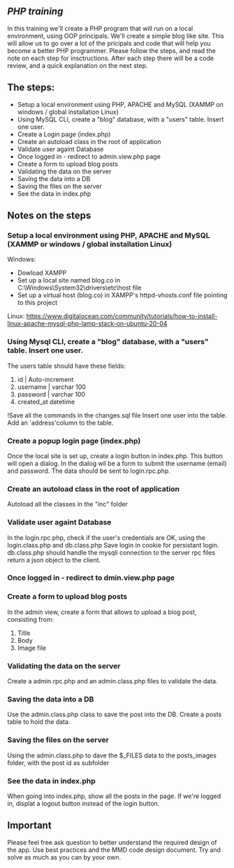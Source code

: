 ## _PHP training_
In this training we'll create a PHP program that will run on a local environment, using OOP principals.
We'll create a simple blog like site. This will allow us to go over a lot of the  pricipals and code that will help you become a better PHP programmer.
Please follow the steps, and read the note on each step for insctructions.
After each step there will be a code review, and a quick explanation on the next step.

## The steps:

- Setup a local environment using PHP, APACHE and MySQL (XAMMP on windows / global installation Linux)
- Using MySQL CLI, create a "blog" database, with a "users" table. Insert one user.
- Create a Login page (index.php)
- Create an autoload class in the root of application
- Validate user againt Database
- Once logged in - redirect to admin.view.php page
- Create a form to upload blog posts
- Validating the data on the server
- Saving the data into a DB
- Saving the files on the server
- See the data in index.php

## Notes on the steps
### Setup a local environment using PHP, APACHE and MySQL (XAMMP or windows / global installation Linux)
Windows:
- Dowload XAMPP
- Set up a local site named blog.co in C:\Windows\System32\drivers\etc\host file
- Set up a virtual host (blog.co) in XAMPP's httpd-vhosts.conf file pointing to this project

Linux:
https://www.digitalocean.com/community/tutorials/how-to-install-linux-apache-mysql-php-lamp-stack-on-ubuntu-20-04

### Using Mysql CLI, create a "blog" database, with a "users" table. Insert one user.
The users table should have these fields:
1. id | Auto-increment 
2. username | varchar 100
3. password | varchar 100
4. created_at datetime

!Save all the commands in the changes.sql file
Insert one user into the table.
Add an 'address'column to the table.


### Create a popup login page (index.php)
Once the local site is set up, create a login button in index.php.
This button will open a dialog. In the dialog wil be a form to submit the username (email) and password.
The data should be sent to login.rpc.php.

### Create an autoload class in the root of application
Autoload all the classes in the "inc" folder

### Validate user againt Database
In the login.rpc.php, check if the user's credentials are OK, using the login.class.php and db.class.php
Save login in cookie for persistant login.
db.class.php should handle the mysqli connection to the server
rpc files return a json object to the client.

### Once logged in - redirect to dmin.view.php page
### Create a form to upload blog posts
In the admin view, create a form that allows to upload a blog post, consisting from:
1. Title
2. Body
3. Image file

### Validating the data on the server
Create a admin.rpc.php and an admin.class.php files to validate the data.

### Saving the data into a DB
Use the admin.class.php class to save the post into the DB.
Create a posts table to hold the data.
### Saving the files on the server
Using the admin.class.php to dave the $_FILES data to the posts_images folder, with the post id as subfolder
### See the data in index.php
When going into index.php, show all the posts in the page. 
If we're logged in, displat a logout button instead of the login button.


## Important
Please feel free ask question to better understand the required design of the app.
Use best practices and the MMD code design document.
Try and solve as much as you can by your own.
